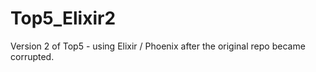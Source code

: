 # Top5_Elixir2
Version 2 of Top5 - using Elixir / Phoenix after the original repo became corrupted.
